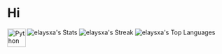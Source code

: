 # Hi
![elaysxa's Stats](https://github-readme-stats.vercel.app/api?username=elaysxa&theme=tokyonight&show_icons=true&hide_border=true&count_private=true)
![elaysxa's Streak](https://github-readme-streak-stats.herokuapp.com/?user=elaysxa&theme=highcontrast&hide_border=true)
![elaysxa's Top Languages](https://github-readme-stats.vercel.app/api/top-langs/?username=elaysxa&theme=gruvbox&show_icons=true&hide_border=true&layout=compact)
<a href="https://www.python.org" target="_blank"><img align="left" alt="Python" height ="42px" src="https://raw.githubusercontent.com/rahul-jha98/github_readme_icons/main/language_and_tools/square/python/python.svg"></a>
